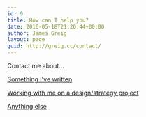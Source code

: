 ```yaml
---
id: 9
title: How can I help you?
date: 2016-05-18T21:20:44+00:00
author: James Greig
layout: page
guid: http://greig.cc/contact/
---
```

Contact me about...

<a href="mailto:james@greig.cc?Subject=Something you've written">Something I've written</a>

<a href="mailto:james@greig.cc?Subject=Working with you">Working with me on a design/strategy project</a>

<a href="mailto:james@greig.cc?Subject=Hello via your website">Anything else</a>